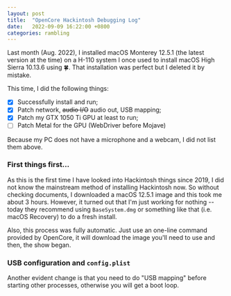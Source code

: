 ```yaml
---
layout: post
title:  "OpenCore Hackintosh Debugging Log"
date:   2022-09-09 16:22:00 +0800
categories: rambling
---
```


Last month (Aug. 2022), I installed macOS Monterey 12.5.1 (the latest version at the time) on a H-110 system I once used to install macOS High Sierra 10.13.6 using 🍀. That installation was perfect but I deleted it by mistake.

This time, I did the following things:

- [x] Successfully install and run;
- [x] Patch network, ~~audio I/O~~ audio out, USB mapping;
- [x] Patch my GTX 1050 Ti GPU at least to run;
- [ ] Patch Metal for the GPU (WebDriver before Mojave)

Because my PC does not have a microphone and a webcam, I did not list them above.

### First things first...

As this is the first time I have looked into Hackintosh things since 2019, I did not know the mainstream method of installing Hackintosh now. So without checking documents, I downloaded a macOS 12.5.1 image and this took me about 3 hours. However, it turned out that I'm just working for nothing -- today they recommend using `BaseSystem.dmg` or something like that (i.e. macOS Recovery) to do a fresh install.

Also, this process was fully automatic. Just use an one-line command provided by OpenCore, it will download the image you'll need to use and then, the show began.

### USB configuration and `config.plist`

Another evident change is that you need to do "USB mapping" before starting other processes, otherwise you will get a boot loop. 
